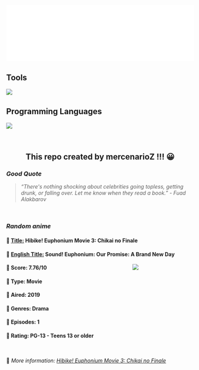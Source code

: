 
<img src="svg/nai.svg" />

<p>
  <h2>Tools</h2>
  <a href="https://skillicons.dev">
    <img src="https://skillicons.dev/icons?i=git,bash,vim,ubuntu,tensorflow,pytorch,docker,raspberrypi" />
  </a>

  <br />

  <h2>Programming Languages</h2>

  <a href="https://skillicons.dev">
    <img src="https://skillicons.dev/icons?i=python,c,cpp" />
  </a>
</p>

<br />

<h2 align="center">This repo created by mercenarioZ !!! 😀</h2>
<h3><i>Good Quote</i></h3>

<blockquote>
<i>
“There's nothing shocking about celebrities going topless, getting drunk, or falling over. Let me know when they read a book.” - Fuad Alakbarov
</i>
</blockquote>

<br />

<h3><i>Random anime</i></h3>

<h4>
  <strong>🥭 <u>Title:</u></strong> Hibike! Euphonium Movie 3: Chikai no Finale
</h4>

<h4>🌿 <u>English Title:</u> Sound! Euphonium: Our Promise: A Brand New Day</h4>

<img align="right" width="165" src=https://cdn.myanimelist.net/images/anime/1141/102223.jpg />

<h4>🌱 Score: 7.76/10</h4>

<h4>🌲 Type: Movie</h4>

<h4>🌴 Aired: 2019</h4>

<h4>🌵 Genres: Drama</h4>

<h4>🥑 Episodes: 1</h4>

<h4>🍏 Rating: PG-13 - Teens 13 or older</h4>

<br />

🍂 *More information: [Hibike! Euphonium Movie 3: Chikai no Finale](https://myanimelist.net/anime/35678/Hibike_Euphonium_Movie_3__Chikai_no_Finale)*
    